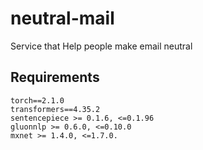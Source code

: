 # neutral-mail

Service that Help people make email neutral

## Requirements

```
torch==2.1.0
transformers==4.35.2
sentencepiece >= 0.1.6, <=0.1.96
gluonnlp >= 0.6.0, <=0.10.0
mxnet >= 1.4.0, <=1.7.0.
```
